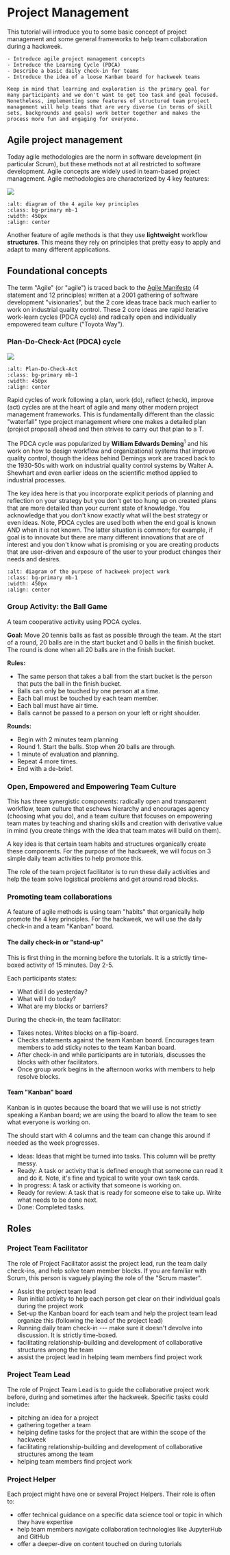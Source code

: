 # Project Management

This tutorial will introduce you to some basic concept of project management and some general frameworks to help team collaboration during a hackweek.

```{admonition} Learning Objectives
- Introduce agile project management concepts
- Introduce the Learning Cycle (PDCA)
- Describe a basic daily check-in for teams
- Introduce the idea of a loose Kanban board for hackweek teams
```

```{important} Note
Keep in mind that learning and exploration is the primary goal for many participants and we don't want to get too task and goal focused. Nonetheless, implementing some features of structured team project management will help teams that are very diverse (in terms of skill sets, backgrounds and goals) work better together and makes the process more fun and engaging for everyone.
```

## Agile project management

Today agile methodologies are the norm in software development (in particular Scrum), but these methods not at all restricted to software development. Agile concepts are widely used in team-based project management. Agile methodologies are characterized by 4 key features:

![](../img/projects/agile-elements.png)

```{image} ../img/projects/agile-elements.png
:alt: diagram of the 4 agile key principles
:class: bg-primary mb-1
:width: 450px
:align: center
```

Another feature of agile methods is that they use **lightweight** workflow **structures**. This means they rely on principles that pretty easy to apply and adapt to many different applications. 

## Foundational concepts

The term "Agile" (or "agile") is traced back to the [Agile Manifesto](https://agilemanifesto.org/) (4 statement and 12 principles) written at a 2001 gathering of software development "visionaries", but the 2 core ideas trace back much earlier to work on industrial quality control. These 2 core ideas are rapid iterative work-learn cycles (PDCA cycle) and radically open and individually empowered team culture ("Toyota Way"). 

### Plan-Do-Check-Act (PDCA) cycle

![](../img/projects/PDCA.png)

```{image} ../img/projects/PDCA.png
:alt: Plan-Do-Check-Act
:class: bg-primary mb-1
:width: 450px
:align: center
```

Rapid cycles of work following a plan, work (do), reflect (check), improve (act) cycles are at the heart of agile and many other modern project management frameworks. This is fundamentally different than the classic "waterfall" type project management where one makes a detailed plan (project proposal) ahead and then strives to carry out that plan to a T.

The PDCA cycle was popularized by **William Edwards Deming**<sup>1</sup> and his work on how to design workflow and organizational systems that improve quality control, though the ideas behind Demings work are traced back to the 1930-50s with work on industrial quality control systems by Walter A. Shewhart and even earlier ideas on the scientific method applied to industrial processes. 

The key idea here is that you incorporate explicit periods of planning and reflection on your strategy but you don't get too hung up on created plans that are more detailed than your current state of knowledge. You acknowledge that you don't know exactly what will the best strategy or even ideas. Note, PDCA cycles are used both when the end goal is known AND when it is not known. The latter situation is common; for example, if goal is to innovate but there are many different innovations that are of interest and you don't know what is promising or you are creating products that are user-driven and exposure of the user to your product changes their needs and desires. 

```{image} ../img/projects/PDCA-Multi-Loop.png
:alt: diagram of the purpose of hackweek project work
:class: bg-primary mb-1
:width: 450px
:align: center
```

### Group Activity: the Ball Game

A team cooperative activity using PDCA cycles.

**Goal:** Move 20 tennis balls as fast as possible through the team. At the start of a round, 20 balls are in the start bucket and 0 balls in the finish bucket. The round is done when all 20 balls are in the finish bucket.

**Rules:**

* The same person that takes a ball from the start bucket is the person that puts the ball in the finish bucket.
* Balls can only be touched by one person at a time.
* Each ball must be touched by each team member.
* Each ball must have air time.
* Balls cannot be passed to a person on your left or right shoulder.

**Rounds:**

* Begin with 2 minutes team planning
* Round 1. Start the balls. Stop when 20 balls are through.
* 1 minute of evaluation and planning.
* Repeat 4 more times.
* End with a de-brief.

### Open, Empowered and Empowering Team Culture

This has three synergistic components: radically open and transparent workflow, team culture that eschews hierarchy and encourages agency (choosing what you do), and a team culture that focuses on empowering team mates by teaching and sharing skills and creation with derivative value in mind (you create things with the idea that team mates will build on them).

A key idea is that certain team habits and structures organically create these components. For the purpose of the hackweek, we will focus on 3 simple daily team activities to help promote this.

The role of the team project facilitator is to run these daily activities and help the team solve logistical problems and get around road blocks.

### Promoting team collaborations

A feature of agile methods is using team "habits" that organically help promote the 4 key principles. For the hackweek, we will use the daily check-in and a team "Kanban" board. 

#### The daily check-in or "stand-up"

This is first thing in the morning before the tutorials. It is a strictly time-boxed activity of 15 minutes. Day 2-5.

Each participants states:

* What did I do yesterday?
* What will I do today?
* What are my blocks or barriers?

During the check-in, the team facilitator:

* Takes notes. Writes blocks on a flip-board.
* Checks statements against the team Kanban board. Encourages team members to add sticky notes to the team Kanban board.
* After check-in and while participants are in tutorials, discusses the blocks with other facilitators.
* Once group work begins in the afternoon works with members to help resolve blocks.

#### Team "Kanban" board

Kanban is in quotes because the board that we will use is not strictly speaking a Kanban board; we are using the board to allow the team to see what everyone is working on.

The should start with 4 columns and the team can change this around if needed as the week progresses.

* Ideas: Ideas that might be turned into tasks. This column will be pretty messy.
* Ready: A task or activity that is defined enough that someone can read it and do it. Note, it's fine and typical to write your own task cards.
* In progress: A task or activity that someone is working on.
* Ready for review: A task that is ready for someone else to take up. Write what needs to be done next.
* Done: Completed tasks.

## Roles

### Project Team Facilitator

The role of Project Facilitator assist the project lead, run the team daily check-ins, and help solve team member blocks. If you are familiar with Scrum, this person is vaguely playing the role of the "Scrum master". 

* Assist the project team lead
* Run initial activity to help each person get clear on their individual goals during the project work
* Set-up the Kanban board for each team and help the project team lead organize this (following the lead of the project lead)
* Running daily team check-in --- make sure it doesn't devolve into discussion. It is strictly time-boxed.
* facilitating relationship-building and development of collaborative structures among the team
* assist the project lead in helping team members find project work


### Project Team Lead

The role of Project Team Lead is to guide the collaborative project work before, during and sometimes after the hackweek. Specific tasks could include:

* pitching an idea for a project
* gathering together a team
* helping define tasks for the project that are within the scope of the hackweek  
* facilitating relationship-building and development of collaborative structures among the team
* helping team members find project work

### Project Helper

Each project might have one or several Project Helpers. Their role is often to:

* offer technical guidance on a specific data science tool or topic in which they have expertise
* help team members navigate collaboration technologies like JupyterHub and GitHub
* offer a deeper-dive on content touched on during tutorials
